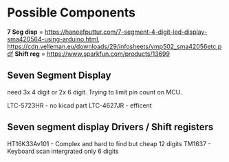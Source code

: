 # Possible Components

**7 Seg disp** = https://haneefputtur.com/7-segment-4-digit-led-display-sma420564-using-arduino.html, https://cdn.velleman.eu/downloads/29/infosheets/vmp502_sma42056etc.pdf
**Shift reg** = https://www.sparkfun.com/products/13699

## Seven Segment Display

need 3x 4 digit or 2x 6 digit. Trying to limit pin count on MCU.

LTC-5723HR - no kicad part
LTC-4627JR - efficent


## Seven segment display Drivers / Shift registers

HT16K33Av101 - Complex and hard to find but cheap 12 digits
TM1637 - Keyboard scan intergrated only 6 digits

